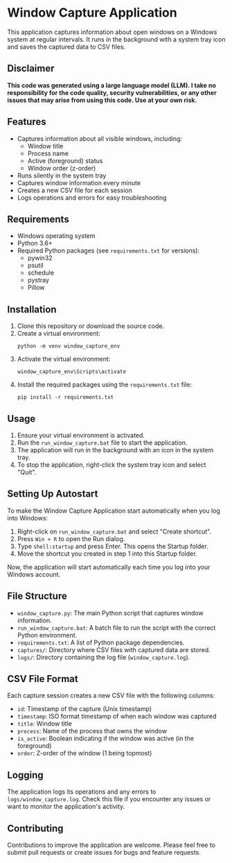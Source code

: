 # Window Capture Application

This application captures information about open windows on a Windows system at regular intervals. It runs in the background with a system tray icon and saves the captured data to CSV files.

## Disclaimer

**This code was generated using a large language model (LLM). I take no responsibility for the code quality, security vulnerabilities, or any other issues that may arise from using this code. Use at your own risk.**

## Features

- Captures information about all visible windows, including:
  - Window title
  - Process name
  - Active (foreground) status
  - Window order (z-order)
- Runs silently in the system tray
- Captures window information every minute
- Creates a new CSV file for each session
- Logs operations and errors for easy troubleshooting

## Requirements

- Windows operating system
- Python 3.6+
- Required Python packages (see `requirements.txt` for versions):
  - pywin32
  - psutil
  - schedule
  - pystray
  - Pillow

## Installation

1. Clone this repository or download the source code.
2. Create a virtual environment:
   ```
   python -m venv window_capture_env
   ```
3. Activate the virtual environment:
   ```
   window_capture_env\Scripts\activate
   ```
4. Install the required packages using the `requirements.txt` file:
   ```
   pip install -r requirements.txt
   ```

## Usage

1. Ensure your virtual environment is activated.
2. Run the `run_window_capture.bat` file to start the application.
3. The application will run in the background with an icon in the system tray.
4. To stop the application, right-click the system tray icon and select "Quit".

## Setting Up Autostart

To make the Window Capture Application start automatically when you log into Windows:

1. Right-click on `run_window_capture.bat` and select "Create shortcut".
2. Press `Win + R` to open the Run dialog.
3. Type `shell:startup` and press Enter. This opens the Startup folder.
4. Move the shortcut you created in step 1 into this Startup folder.

Now, the application will start automatically each time you log into your Windows account.

## File Structure

- `window_capture.py`: The main Python script that captures window information.
- `run_window_capture.bat`: A batch file to run the script with the correct Python environment.
- `requirements.txt`: A list of Python package dependencies.
- `captures/`: Directory where CSV files with captured data are stored.
- `logs/`: Directory containing the log file (`window_capture.log`).

## CSV File Format

Each capture session creates a new CSV file with the following columns:
- `id`: Timestamp of the capture (Unix timestamp)
- `timestamp`: ISO format timestamp of when each window was captured
- `title`: Window title
- `process`: Name of the process that owns the window
- `is_active`: Boolean indicating if the window was active (in the foreground)
- `order`: Z-order of the window (1 being topmost)

## Logging

The application logs its operations and any errors to `logs/window_capture.log`. Check this file if you encounter any issues or want to monitor the application's activity.

## Contributing

Contributions to improve the application are welcome. Please feel free to submit pull requests or create issues for bugs and feature requests.
